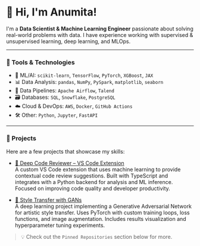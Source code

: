 # 👋 Hi, I'm Anumita!

I'm a **Data Scientist & Machine Learning Engineer** passionate about solving real-world problems with data. I have experience working with supervised & unsupervised learning, deep learning, and MLOps. 

---

### 🔧 Tools & Technologies
- 🧠 ML/AI: `scikit-learn`, `TensorFlow`, `PyTorch`, `XGBoost`, `JAX`
- 📊 Data Analysis: `pandas`, `NumPy`,  `PySpark`, `matplotlib`, `seaborn`
- 🔄 Data Pipelines: `Apache Airflow`, `Talend`
- 🗃️ Databases: `SQL`, `Snowflake`, `PostgreSQL`
- ☁️ Cloud & DevOps: `AWS`, `Docker`, `GitHub Actions`
- 🛠️ Other: `Python`, `Jupyter`, `FastAPI`

---

### 🚀 Projects

Here are a few projects that showcase my skills:

- [🧩 Deep Code Reviewer – VS Code Extension](https://github.com/anumitad/vscode_extension_code_reviewer)  
  A custom VS Code extension that uses machine learning to provide contextual code review suggestions. Built with TypeScript and integrates with a Python backend for analysis and ML inference. Focused on improving code quality and developer productivity.

- [🎨 Style Transfer with GANs](https://github.com/anumitad/monet_style_transfer)  
  A deep learning project implementing a Generative Adversarial Network for artistic style transfer. Uses PyTorch with custom training loops, loss functions, and image augmentation. Includes results visualization and hyperparameter tuning experiments.

> 💡 Check out the `Pinned Repositories` section below for more.

